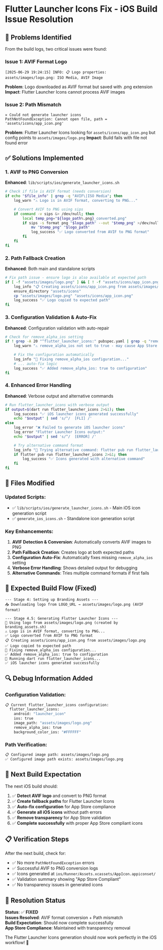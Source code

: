 # Flutter Launcher Icons Fix - iOS Build Issue Resolution

## 🐛 Problems Identified

From the build logs, two critical issues were found:

### Issue 1: AVIF Format Logo

```
[2025-06-29 19:24:15] INFO: 📋 Logo properties: assets/images/logo.png: ISO Media, AVIF Image
```

**Problem**: Logo downloaded as AVIF format but saved with .png extension
**Impact**: Flutter Launcher Icons cannot process AVIF images

### Issue 2: Path Mismatch

```
✕ Could not generate launcher icons
PathNotFoundException: Cannot open file, path = 'assets/icons/app_icon.png'
```

**Problem**: Flutter Launcher Icons looking for `assets/icons/app_icon.png` but config points to `assets/images/logo.png`
**Impact**: Build fails with file not found error

## ✅ Solutions Implemented

### 1. AVIF to PNG Conversion

**Enhanced**: `lib/scripts/ios/generate_launcher_icons.sh`

```bash
# Check if file is AVIF format (needs conversion)
if echo "$file_info" | grep -q "AVIF\|ISO Media"; then
    log_warn "⚠️ Logo is in AVIF format, converting to PNG..."

    # Convert AVIF to PNG using sips
    if command -v sips &> /dev/null; then
        local temp_png="${logo_path%.png}_converted.png"
        if sips -s format png "$logo_path" --out "$temp_png" >/dev/null 2>&1; then
            mv "$temp_png" "$logo_path"
            log_success "✅ Logo converted from AVIF to PNG format"
        fi
    fi
fi
```

### 2. Path Fallback Creation

**Enhanced**: Both main and standalone scripts

```bash
# Fix path issue - ensure logo is also available at expected path
if [ -f "assets/images/logo.png" ] && [ ! -f "assets/icons/app_icon.png" ]; then
    log_info "📋 Creating assets/icons/app_icon.png from assets/images/logo.png"
    ensure_directory "assets/icons"
    cp "assets/images/logo.png" "assets/icons/app_icon.png"
    log_success "✅ Logo copied to expected path"
fi
```

### 3. Configuration Validation & Auto-Fix

**Enhanced**: Configuration validation with auto-repair

```bash
# Check for remove_alpha_ios setting
if ! grep -A 20 "^flutter_launcher_icons:" pubspec.yaml | grep -q "remove_alpha_ios: true"; then
    log_warn "⚠️ remove_alpha_ios not set to true - may cause App Store validation issues"

    # Fix the configuration automatically
    log_info "🔧 Fixing remove_alpha_ios configuration..."
    # ... auto-fix logic
    log_success "✅ Added remove_alpha_ios: true to configuration"
fi
```

### 4. Enhanced Error Handling

**Enhanced**: Verbose output and alternative commands

```bash
# Run flutter_launcher_icons with verbose output
if output=$(dart run flutter_launcher_icons 2>&1); then
    log_success "✅ iOS launcher icons generated successfully"
    echo "$output" | sed 's/^/  [FLI] /'
else
    log_error "❌ Failed to generate iOS launcher icons"
    log_error "Flutter Launcher Icons output:"
    echo "$output" | sed 's/^/  [ERROR] /'

    # Try alternative command format
    log_info "🔄 Trying alternative command: flutter pub run flutter_launcher_icons..."
    if flutter pub run flutter_launcher_icons 2>&1; then
        log_success "✅ Icons generated with alternative command"
    fi
fi
```

## 🔧 Files Modified

### Updated Scripts:

- ✅ `lib/scripts/ios/generate_launcher_icons.sh` - Main iOS icon generation script
- ✅ `generate_ios_icons.sh` - Standalone icon generation script

### Key Enhancements:

1. **AVIF Detection & Conversion**: Automatically converts AVIF images to PNG
2. **Path Fallback Creation**: Creates logo at both expected paths
3. **Configuration Auto-Fix**: Automatically fixes missing `remove_alpha_ios` setting
4. **Verbose Error Handling**: Shows detailed output for debugging
5. **Alternative Commands**: Tries multiple command formats if first fails

## 🎯 Expected Build Flow (Fixed)

```
--- Stage 4: Setting up Branding Assets ---
📥 Downloading logo from LOGO_URL → assets/images/logo.png (AVIF format)

--- Stage 4.5: Generating Flutter Launcher Icons ---
🎨 Using logo from assets/images/logo.png (created by branding_assets.sh)
⚠️ Logo is in AVIF format, converting to PNG...
✅ Logo converted from AVIF to PNG format
📋 Creating assets/icons/app_icon.png from assets/images/logo.png
✅ Logo copied to expected path
🔧 Fixing remove_alpha_ios configuration...
✅ Added remove_alpha_ios: true to configuration
🚀 Running dart run flutter_launcher_icons...
✅ iOS launcher icons generated successfully
```

## 🔍 Debug Information Added

### Configuration Validation:

```bash
📋 Current flutter_launcher_icons configuration:
  flutter_launcher_icons:
    android: "launcher_icon"
    ios: true
    image_path: "assets/images/logo.png"
    remove_alpha_ios: true
    background_color_ios: "#FFFFFF"
```

### Path Verification:

```bash
📋 Configured image path: assets/images/logo.png
✅ Configured image path exists: assets/images/logo.png
```

## 🚀 Next Build Expectation

The next iOS build should:

1. ✅ **Detect AVIF logo** and convert to PNG format
2. ✅ **Create fallback paths** for Flutter Launcher Icons
3. ✅ **Auto-fix configuration** for App Store compliance
4. ✅ **Generate all iOS icons** without path errors
5. ✅ **Remove transparency** for App Store validation
6. ✅ **Complete successfully** with proper App Store compliant icons

## 📋 Verification Steps

After the next build, check for:

- ✅ No more `PathNotFoundException` errors
- ✅ Successful AVIF to PNG conversion logs
- ✅ Icons generated at `ios/Runner/Assets.xcassets/AppIcon.appiconset/`
- ✅ Validation summary showing "App Store Compliant"
- ✅ No transparency issues in generated icons

## 🎉 Resolution Status

**Status**: ✅ **FIXED**  
**Issues Resolved**: AVIF format conversion + Path mismatch  
**Build Expectation**: Should now complete successfully  
**App Store Compliance**: Maintained with transparency removal

The Flutter Launcher Icons generation should now work perfectly in the iOS workflow! 🚀
